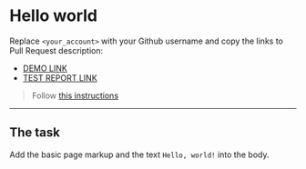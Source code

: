 # Hello world
Replace `<your_account>` with your Github username and copy the links to Pull Request description:
- [DEMO LINK](https://victoria-kovalenko.github.io/layout_hello-world/)
- [TEST REPORT LINK](https://victoria-kovalenko.github.io/layout_hello-world/report/html_report/)

> Follow [this instructions](https://mate-academy.github.io/layout_task-guideline/#how-to-solve-the-layout-tasks-on-github)
___

## The task
Add the basic page markup and the text `Hello, world!` into the body.
